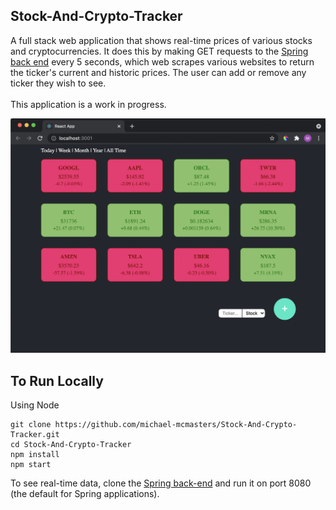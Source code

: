 ## Stock-And-Crypto-Tracker

A full stack web application that shows real-time prices of various stocks and cryptocurrencies. It does this by making GET requests to the [Spring back end](https://github.com/michael-mcmasters/Stock-And-Crypto-Backend-WebScraper) every 5 seconds, which web scrapes various websites to return the ticker's current and historic prices. The user can add or remove any ticker they wish to see.
<br>
<br>
This application is a work in progress.
<br>

<img src="/public/frontpage.png" />

## To Run Locally
Using Node
```
git clone https://github.com/michael-mcmasters/Stock-And-Crypto-Tracker.git
cd Stock-And-Crypto-Tracker
npm install
npm start
```

To see real-time data, clone the [Spring back-end](https://github.com/michael-mcmasters/Stock-And-Crypto-Backend-WebScraper) and run it on port 8080 (the default for Spring applications).
